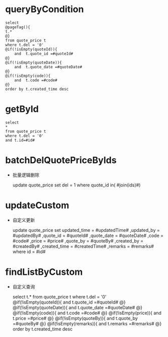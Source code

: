 queryByCondition
===


    select 
    @pageTag(){
    t.*
    @}
    from quote_price t
    where t.del = '0'  
    @if(!isEmpty(quoteId)){
        and  t.quote_id =#quoteId#
    @}
    @if(!isEmpty(quoteDate)){
        and  t.quote_date =#quoteDate#
    @}
    @if(!isEmpty(code)){
        and  t.code =#code#
    @}
    order by t.created_time desc
    
    
    
getById
===

    select
    *
    from quote_price t
    where t.del = '0'
    and t.id=#id#



batchDelQuotePriceByIds
===

* 批量逻辑删除

    update quote_price set del = 1 where quote_id  in( #join(ids)#)
    


updateCustom
===

* 自定义更新

    update quote_price 
    set 
        updated_time = #updatedTime#
        ,updated_by = #updatedBy#
                ,quote_id = #quoteId#
                ,quote_date = #quoteDate#
                ,code = #code#
                ,price = #price#
                ,quote_by = #quoteBy#
                ,created_by = #createdBy#
                ,created_time = #createdTime#
                ,remarks = #remarks#
    where id  = #id#
    
    
    
findListByCustom
===

* 自定义查询


    select 
    t.*
    from quote_price t
    where t.del = '0'  
    @if(!isEmpty(quoteId)){
        and  t.quote_id =#quoteId#
    @}
    @if(!isEmpty(quoteDate)){
        and  t.quote_date =#quoteDate#
    @}
    @if(!isEmpty(code)){
        and  t.code =#code#
    @}
    @if(!isEmpty(price)){
        and  t.price =#price#
    @}
    @if(!isEmpty(quoteBy)){
        and  t.quote_by =#quoteBy#
    @}
    @if(!isEmpty(remarks)){
        and  t.remarks =#remarks#
    @}
    order by t.created_time desc